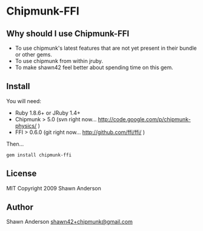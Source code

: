 Chipmunk-FFI
====

Why should I use Chipmunk-FFI
----------------------

* To use chipmunk's latest features that are not yet present in their bundle or other gems.
* To use chipmunk from within jruby.
* To make shawn42 feel better about spending time on this gem.


Install
-------

You will need:

* Ruby 1.8.6+ or JRuby 1.4+
* Chipmunk > 5.0 (svn right now... http://code.google.com/p/chipmunk-physics/ )
* FFI > 0.6.0 (git right now... http://github.com/ffi/ffi/ )

Then...

    gem install chipmunk-ffi


License
-------

MIT
Copyright 2009 Shawn Anderson


Author
------

Shawn Anderson <shawn42+chipmunk@gmail.com>
